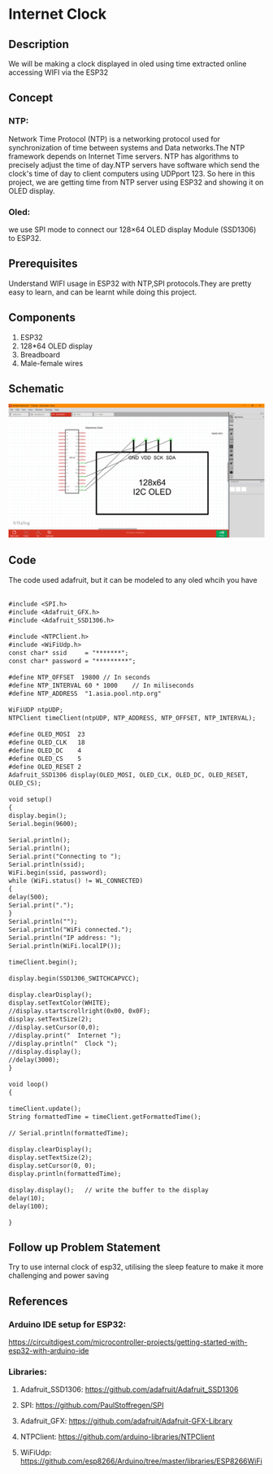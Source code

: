 # Internet Clock
## Description
We will be making a clock displayed in oled using time extracted online accessing WIFI via the ESP32
## Concept
### NTP:
Network Time Protocol (NTP) is a networking protocol used for synchronization of time between systems and Data networks.The NTP framework depends on Internet Time servers. NTP has algorithms to precisely adjust the time of day.NTP servers have software which send the clock's time of day to client computers using UDPport 123. So here in this project, we are getting time from NTP server using ESP32 and showing it on OLED display.

### Oled:
we use SPI mode to connect our 128×64 OLED display Module (SSD1306) to ESP32.
## Prerequisites
Understand WIFI usage in ESP32 with NTP,SPI protocols.They are pretty easy to learn, and can be learnt while doing this project.
## Components
1. ESP32
2. 128*64 OLED display
3. Breadboard
4. Male-female wires
## Schematic
![circuit](https://github.com/CFI-Electronics-Club/Dev-Board-Documentation/blob/main/Sashank/Untitled%20Sketch.fzz_%20-%20Fritzing%20-%20%5BSchematic%20View%5D%2021-03-2021%205.04.33%20PM.png)
## Code

The code used adafruit, but it can be modeled to any oled whcih you have
```#include <WiFi.h>

#include <SPI.h>
#include <Adafruit_GFX.h>
#include <Adafruit_SSD1306.h>

#include <NTPClient.h>
#include <WiFiUdp.h>
const char* ssid     = "*******";
const char* password = "*********";

#define NTP_OFFSET  19800 // In seconds 
#define NTP_INTERVAL 60 * 1000    // In miliseconds
#define NTP_ADDRESS  "1.asia.pool.ntp.org"

WiFiUDP ntpUDP;
NTPClient timeClient(ntpUDP, NTP_ADDRESS, NTP_OFFSET, NTP_INTERVAL);

#define OLED_MOSI  23
#define OLED_CLK   18
#define OLED_DC    4
#define OLED_CS    5
#define OLED_RESET 2
Adafruit_SSD1306 display(OLED_MOSI, OLED_CLK, OLED_DC, OLED_RESET, OLED_CS);

void setup()
{
display.begin();
Serial.begin(9600);

Serial.println();
Serial.println();
Serial.print("Connecting to ");
Serial.println(ssid);
WiFi.begin(ssid, password);
while (WiFi.status() != WL_CONNECTED)
{
delay(500);
Serial.print(".");
}
Serial.println("");
Serial.println("WiFi connected.");
Serial.println("IP address: ");
Serial.println(WiFi.localIP());

timeClient.begin();

display.begin(SSD1306_SWITCHCAPVCC);

display.clearDisplay();
display.setTextColor(WHITE);
//display.startscrollright(0x00, 0x0F);
display.setTextSize(2);
//display.setCursor(0,0);
//display.print("  Internet ");
//display.println("  Clock ");
//display.display();
//delay(3000);
}

void loop()
{

timeClient.update();
String formattedTime = timeClient.getFormattedTime();

// Serial.println(formattedTime);

display.clearDisplay();
display.setTextSize(2);
display.setCursor(0, 0);
display.println(formattedTime);

display.display();   // write the buffer to the display
delay(10);
delay(100);

}
```
## Follow up Problem Statement
Try to use internal clock of esp32, utilising the sleep feature to make it more challenging and power saving
## References
### Arduino IDE setup for ESP32:
https://circuitdigest.com/microcontroller-projects/getting-started-with-esp32-with-arduino-ide
### Libraries:
1. Adafruit_SSD1306: https://github.com/adafruit/Adafruit_SSD1306

2. SPI: https://github.com/PaulStoffregen/SPI

3. Adafruit_GFX: https://github.com/adafruit/Adafruit-GFX-Library

4. NTPClient:  https://github.com/arduino-libraries/NTPClient

5. WiFiUdp: https://github.com/esp8266/Arduino/tree/master/libraries/ESP8266WiFi
